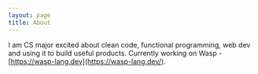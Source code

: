 ```yaml
---
layout: page
title: About
---
```


I am CS major excited about clean code, functional programming, web dev and using it to build useful products.
Currently working on Wasp - [https://wasp-lang.dev](https://wasp-lang.dev/).
